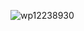 ![wp12238930](https://github.com/fernandoaxis/fernandoaxis/assets/159575977/bebe966c-c484-458f-8a4c-95c06c41caa2)


